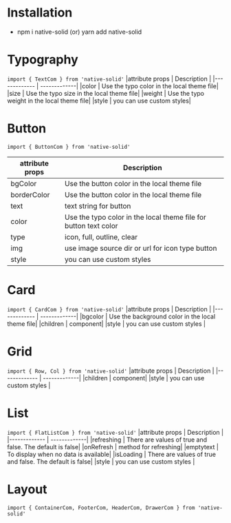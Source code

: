 # Installation
- npm i native-solid  (or)  yarn add native-solid

# Typography
`
import { TextCom } from 'native-solid'
`
|attribute props           | Description |
|------------- | -------------|
|color       | Use the typo color in the local theme file|
|size        | Use the typo size in the local theme file|
|weight       | Use the typo weight in the local theme file|
|style      | you can use custom styles|

# Button
`
import { ButtonCom } from 'native-solid'
`

|attribute props           | Description |
|------------- | -------------|
|bgColor       | Use the button color in the local theme file|
|borderColor       | Use the button color in the local theme file|
|text       | text string for button |
|color       | Use the typo color in the local theme file for button text color|
|type       | icon, full, outline, clear |
|img       | use image source dir or url for icon type button |
|style      | you can use custom styles |

# Card
`
import { CardCom } from 'native-solid'
`
|attribute props           | Description |
|------------- | -------------|
|bgcolor       | Use the background color in the local theme file|
|children       | component|
|style      | you can use custom styles |

# Grid
`
import { Row, Col } from 'native-solid'
`
|attribute props           | Description |
|------------- | -------------|
|children       | component|
|style      | you can use custom styles |

# List
`
import { FlatListCom } from 'native-solid'
`
|attribute props           | Description |
|------------- | -------------|
|refreshing       | There are values ​​of true and false. The default is false|
|onRefresh       | method for refreshing|
|emptytext       | To display when no data is available|
|isLoading       | There are values ​​of true and false. The default is false|
|style      | you can use custom styles |

# Layout
`
import { ContainerCom, FooterCom, HeaderCom, DrawerCom } from 'native-solid'
`